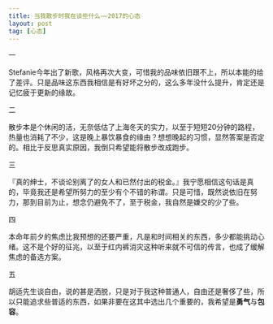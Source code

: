 ```yaml
---
title: 当我散步时我在谈些什么——2017的心态
layout: post
tag: [心态]
---
```


一

Stefanie今年出了新歌，风格再次大变，可惜我的品味依旧跟不上，所以本能的给了差评。只是品味这东西我相信是有好坏之分的，这么多年没什么提升，肯定还是记忆疲于更新的缘故。

二

散步本是个休闲的活，无奈低估了上海冬天的实力，以至于短短20分钟的路程，热量也消耗了不少，这是晚上暴饮暴食的缘由？想想晚起的习惯，显然答案是否定的。相比于反思真实原因，我倒只希望能将散步改成跑步。

三

『真的绅士，不谈论别离了的女人和已然付出的税金。』我宁愿相信这句话是真的，毕竟我还是希望所努力的至少有个不错的称谓。只是可惜，既然说依旧在努力，那到目前为止，想念仍避免不了，至于税金，我自然是嫌交的少了些。

四

本命年前夕的焦虑比我预想的还要严重，凡是和时间相关的东西，多少都能挑动心绪。这不是个好的征兆，以至于红内裤消灾这种听来就不可信的传言，也成了缓解焦虑的备选方案。

五

胡适先生谈自由，说的甚是洒脱，只是对于我这种普通人，自由还是奢侈了些，所以只能追求些普适的东西，如果非要在这其中选出几个重要的，我希望是**勇气**与**包容**。

